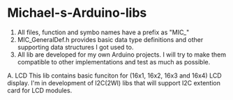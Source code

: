 # Michael-s-Arduino-libs
 
1. All files, function and symbo names have a prefix as "MIC_"
2. MIC_GeneralDef.h provides basic data type definitions and other supporting data structures I got used to.
3. All lib are developed for my own Arduino projects. I will try to make them compatible to other implementations and test as much as possible.

A. LCD
This lib contains basic funciton for (16x1, 16x2, 16x3 and 16x4) LCD display. I'm in development of I2C(2WI) libs that will support I2C extention card for LCD modules.
